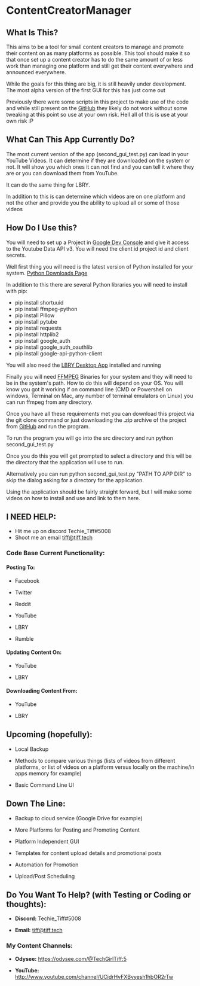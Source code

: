 # ContentCreatorManager

## What Is This?

This aims to be a tool for small content creators to manage and promote their content on as many platforms as possible.  This tool should make it so that once set up a content creator has to do the same amount of or less work than managing one platform and still get their content everywhere and announced everywhere.

While the goals for this thing are big, it is still heavily under development.  The most alpha version of the first GUI for this has just come out

Previously there were some scripts in this project to make use of the code and while still present on the [GitHub](https://github.com/tiff1002/ContentCreatorManager) they likely do not work without some tweaking at this point so use at your own risk.  Hell all of this is use at your own risk :P

## What Can This App Currently Do?

The most current version of the app (second_gui_test.py) can load in your YouTube Videos.  It can determine if they are downloaded on the system or not.  It will show you which ones it can not find and you can tell it where they are or you can download them from YouTube.

It can do the same thing for LBRY.

In addition to this is can determine which videos are on one platform and not the other and provide you the ability to upload all or some of those videos

## How Do I Use this?

You will need to set up a Project in [Google Dev Console](https://www.google.com/url?sa=t&rct=j&q=&esrc=s&source=web&cd=&cad=rja&uact=8&ved=2ahUKEwipmYuq7vH2AhVJSzABHXZkAI4QFnoECAcQAQ&url=https%3A%2F%2Fconsole.developers.google.com%2F&usg=AOvVaw39ieEDI7pzBj4NtuzqS57M) and give it access to the Youtube Data API v3.  You will need the client id project id and client secrets.

Well first thing you will need is the latest version of Python installed for your system.  [Python Downloads Page](https://www.python.org/downloads/)

In addition to this there are several Python libraries you will need to install with pip:

- pip install shortuuid
- pip install ffmpeg-python
- pip install Pillow
- pip install pytube
- pip install requests
- pip install httplib2
- pip install google_auth
- pip install google_auth_oauthlib
- pip install google-api-python-client

You will also need the [LBRY Desktop App](https://lbry.com/get) installed and running

Finally you will need [FFMPEG](https://www.ffmpeg.org/download.html) Binaries for your system and they will need to be in the system's path.  How to do this will depend on your OS.  You will know you got it working if on command line (CMD or Powershell on windows, Terminal on Mac, any number of terminal emulators on Linux) you can run ffmpeg from any directory.

Once you have all these requirements met you can download this project via the git clone command or just downloading the .zip archive of the project from [GitHub](https://github.com/tiff1002/ContentCreatorManager) and run the program.

To run the program you will go into the src directory and run python second_gui_test.py

Once you do this you will get prompted to select a directory and this will be the directory that the application will use to run.

Alternatively you can run python second_gui_test.py "PATH TO APP DIR" to skip the dialog asking for a directory for the application.

Using the application should be fairly straight forward, but I will make some videos on how to install and use and link to them here.

## I NEED HELP:

- Hit me up on discord Techie_Tiff#5008
- Shoot me an email tiff@tiff.tech

### Code Base Current Functionality:

#### Posting To:

- Facebook

- Twitter

- Reddit

- YouTube

- LBRY

- Rumble

#### Updating Content On:

- YouTube

- LBRY

#### Downloading Content From:

- YouTube

- LBRY

## Upcoming (hopefully):

- Local Backup

- Methods to compare various things (lists of videos from different platforms, or list of videos on a platform versus locally on the machine/in apps memory for example)

- Basic Command Line UI

## Down The Line:

- Backup to cloud service (Google Drive for example)

- More Platforms for Posting and Promoting Content

- Platform Independent GUI

- Templates for content upload details and promotional posts

- Automation for Promotion

- Upload/Post Scheduling

## Do You Want To Help? (with Testing or Coding or thoughts):

 - **Discord:** Techie_Tiff#5008

 - **Email:** tiff@tiff.tech

### My Content Channels:

 - **Odysee:** https://odysee.com/@TechGirlTiff:5

 - **YouTube:** http://www.youtube.com/channel/UCidrHvFXBvyesh1hbOR2rTw
